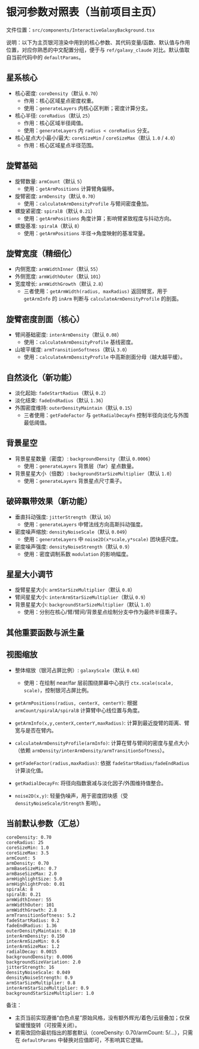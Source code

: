 # 银河参数对照表（当前项目主页）

文件位置：`src/components/InteractiveGalaxyBackground.tsx`

说明：以下为主页银河渲染中用到的核心参数、其代码变量/函数、默认值与作用位置，对应你熟悉的中文配置分组，便于与 `ref/galaxy_claude` 对比。默认值取自当前代码中的 `defaultParams`。

## 星系核心
- 核心密度: `coreDensity`（默认 `0.70`）
  - 作用：核心区域星点密度权重。
  - 使用：`generateLayers` 内核心区判断；密度计算分支。
- 核心半径: `coreRadius`（默认 `25`）
  - 作用：核心区域半径阈值。
  - 使用：`generateLayers` 内 `radius < coreRadius` 分支。
- 核心星点大小最小/最大: `coreSizeMin` / `coreSizeMax`（默认 `1.0` / `4.0`）
  - 作用：核心区域星点半径范围。

## 旋臂基础
- 旋臂数量: `armCount`（默认 `5`）
  - 使用：`getArmPositions` 计算臂角偏移。
- 旋臂密度: `armDensity`（默认 `0.70`）
  - 使用：`calculateArmDensityProfile` 与臂间密度叠加。
- 螺旋紧密度: `spiralB`（默认 `0.21`）
  - 使用：`getArmPositions` 角度计算；影响臂紧致程度与抖动方向。
- 螺旋基准: `spiralA`（默认 `8`）
  - 使用：`getArmPositions` 半径→角度映射的基准常量。

## 旋臂宽度（精细化）
- 内侧宽度: `armWidthInner`（默认 `55`）
- 外侧宽度: `armWidthOuter`（默认 `101`）
- 宽度增长: `armWidthGrowth`（默认 `2.8`）
  - 三者使用：`getArmWidth(radius, maxRadius)` 返回臂宽，用于 `getArmInfo` 的 `inArm` 判断与 `calculateArmDensityProfile` 的剖面。

## 旋臂密度剖面（核心）
- 臂间基础密度: `interArmDensity`（默认 `0.08`）
  - 使用：`calculateArmDensityProfile` 基线密度。
- 山坡平缓度: `armTransitionSoftness`（默认 `3.0`）
  - 使用：`calculateArmDensityProfile` 中高斯剖面分母（越大越平缓）。

## 自然淡化（新功能）
- 淡化起始: `fadeStartRadius`（默认 `0.2`）
- 淡化结束: `fadeEndRadius`（默认 `1.36`）
- 外围密度维持: `outerDensityMaintain`（默认 `0.15`）
  - 三者使用：`getFadeFactor` 与 `getRadialDecayFn` 控制半径向淡化与外围最低阈值。

## 背景星空
- 背景星星数量（密度）: `backgroundDensity`（默认 `0.0006`）
  - 使用：`generateLayers` 背景层（far）星点数量。
- 背景星星大小（倍数）: `backgroundStarSizeMultiplier`（默认 `1.0`）
  - 使用：`generateLayers` 背景星点尺寸乘子。

## 破碎飘带效果（新功能）
- 垂直抖动强度: `jitterStrength`（默认 `16`）
  - 使用：`generateLayers` 中臂法线方向高斯抖动强度。
- 密度噪声缩放: `densityNoiseScale`（默认 `0.049`）
  - 使用：`generateLayers` 中 `noise2D(x*scale,y*scale)` 团块感尺度。
- 密度噪声强度: `densityNoiseStrength`（默认 `0.9`）
  - 使用：密度调制系数 `modulation` 的影响幅度。

## 星星大小调节
- 旋臂星星大小: `armStarSizeMultiplier`（默认 `0.8`）
- 臂间星星大小: `interArmStarSizeMultiplier`（默认 `0.9`）
- 背景星星大小: `backgroundStarSizeMultiplier`（默认 `1.0`）
  - 使用：分别在核心/臂/臂间/背景星点绘制分支中作为最终半径乘子。

## 其他重要函数与派生量

## 视图缩放
- 整体缩放（银河占屏比例）: `galaxyScale`（默认 `0.68`）
  - 使用：在绘制 near/far 层前围绕屏幕中心执行 `ctx.scale(scale, scale)`，控制银河占屏比例。

- `getArmPositions(radius, centerX, centerY)`: 根据 `armCount/spiralA/spiralB` 计算臂中心线位置与角度。
- `getArmInfo(x,y,centerX,centerY,maxRadius)`: 计算到最近旋臂的距离、臂宽与是否在臂内。
- `calculateArmDensityProfile(armInfo)`: 计算在臂与臂间的密度与星点大小（依赖 `armDensity/interArmDensity/armTransitionSoftness`）。
- `getFadeFactor(radius,maxRadius)`: 依据 `fadeStartRadius/fadeEndRadius` 计算淡化值。
- `getRadialDecayFn`: 将径向指数衰减与淡化因子/外围维持值整合。
- `noise2D(x,y)`: 轻量伪噪声，用于密度团块感（受 `densityNoiseScale/Strength` 影响）。

## 当前默认参数（汇总）
```
coreDensity: 0.70
coreRadius: 25
coreSizeMin: 1.0
coreSizeMax: 3.5
armCount: 5
armDensity: 0.70
armBaseSizeMin: 0.7
armBaseSizeMax: 2.0
armHighlightSize: 5.0
armHighlightProb: 0.01
spiralA: 8
spiralB: 0.21
armWidthInner: 55
armWidthOuter: 101
armWidthGrowth: 2.8
armTransitionSoftness: 5.2
fadeStartRadius: 0.2
fadeEndRadius: 1.36
outerDensityMaintain: 0.10
interArmDensity: 0.150
interArmSizeMin: 0.6
interArmSizeMax: 1.2
radialDecay: 0.0015
backgroundDensity: 0.0006
backgroundSizeVariation: 2.0
jitterStrength: 16
densityNoiseScale: 0.049
densityNoiseStrength: 0.9
armStarSizeMultiplier: 0.8
interArmStarSizeMultiplier: 0.9
backgroundStarSizeMultiplier: 1.0
```

备注：
- 主页当前实现遵循“白色点星”原始风格，没有额外辉光/着色/云层叠加；仅保留缓慢旋转（可按需关闭）。
- 若需改回你最初指出的那套默认（coreDensity: 0.70/armCount: 5/…），只需在 `defaultParams` 中替换对应值即可，不影响其它逻辑。
